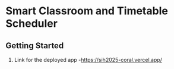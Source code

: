 # Smart Classroom and Timetable Scheduler





## Getting Started

1. Link for the deployed app -https://sih2025-coral.vercel.app/



